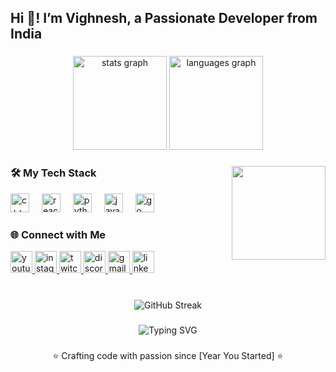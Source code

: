 <h2 align="left">Hi 👋! I’m Vighnesh, a Passionate Developer from India</h2>

###

<div align="center">
  <img src="https://github-readme-stats.vercel.app/api?username=VighneshB01&hide_title=false&hide_rank=false&show_icons=true&include_all_commits=true&count_private=true&disable_animations=false&theme=dracula&locale=en&hide_border=false&custom_title=Vighnesh's+GitHub+Stats" height="150" alt="stats graph"  />
  <img src="https://github-readme-stats.vercel.app/api/top-langs?username=VighneshB01&locale=en&hide_title=false&layout=compact&card_width=320&langs_count=6&theme=dracula&hide_border=false&hide=typescript,html,css&order=python,cpp,go,javascript,react" height="150" alt="languages graph"  />
</div>

###

<img align="right" height="150" src="https://media2.giphy.com/media/v1.Y2lkPTc5MGI3NjExa3kwNjVkdnpibDN2MXh5MmRsMmZqZHU1OG10cjBkZzJjNDNwcnkwaCZlcD12MV9pbnRlcm5hbF9naWZfYnlfaWQmY3Q9Zw/zOvBKUUEERdNm/giphy.gif"  />

###

<h3 align="left">🛠️ My Tech Stack</h3>
<div align="left">
  <img src="https://cdn.jsdelivr.net/gh/devicons/devicon/icons/cplusplus/cplusplus-original.svg" height="30" alt="c++ logo" title="C++" />
  <img width="12" />
  <img src="https://cdn.jsdelivr.net/gh/devicons/devicon/icons/react/react-original.svg" height="30" alt="react logo" title="React" />
  <img width="12" />
  <img src="https://cdn.jsdelivr.net/gh/devicons/devicon/icons/python/python-original.svg" height="30" alt="python logo" title="Python" />
  <img width="12" />
  <img src="https://cdn.jsdelivr.net/gh/devicons/devicon/icons/javascript/javascript-original.svg" height="30" alt="javascript logo" title="JavaScript" />
  <img width="12" />
  <img src="https://cdn.jsdelivr.net/gh/devicons/devicon/icons/go/go-original.svg" height="30" alt="go logo" title="Go" />
</div>

###

<h3 align="left">🌐 Connect with Me</h3>
<div align="left">
  <a href="https://www.youtube.com/@yourusername" target="_blank">
    <img src="https://img.shields.io/static/v1?message=Youtube&logo=youtube&label=&color=FF0000&logoColor=white&labelColor=&style=for-the-badge" height="35" alt="youtube logo"  />
  </a>
  <a href="https://www.instagram.com/yourusername" target="_blank">
    <img src="https://img.shields.io/static/v1?message=Instagram&logo=instagram&label=&color=E4405F&logoColor=white&labelColor=&style=for-the-badge" height="35" alt="instagram logo"  />
  </a>
  <a href="https://www.twitch.tv/yourusername" target="_blank">
    <img src="https://img.shields.io/static/v1?message=Twitch&logo=twitch&label=&color=9146FF&logoColor=white&labelColor=&style=for-the-badge" height="35" alt="twitch logo"  />
  </a>
  <a href="https://discord.gg/yourserver" target="_blank">
    <img src="https://img.shields.io/static/v1?message=Discord&logo=discord&label=&color=7289DA&logoColor=white&labelColor=&style=for-the-badge" height="35" alt="discord logo"  />
  </a>
  <a href="mailto:your.email@gmail.com" target="_blank">
    <img src="https://img.shields.io/static/v1?message=Gmail&logo=gmail&label=&color=D14836&logoColor=white&labelColor=&style=for-the-badge" height="35" alt="gmail logo"  />
  </a>
  <a href="https://www.linkedin.com/in/thisismevighnesh" target="_blank">
    <img src="https://img.shields.io/static/v1?message=LinkedIn&logo=linkedin&label=&color=0077B5&logoColor=white&labelColor=&style=for-the-badge" height="35" alt="linkedin logo"  />
  </a>
</div>

###

<br clear="both">

<div align="center">
  <img src="https://github-readme-streak-stats.herokuapp.com/?user=VighneshB01&theme=dracula&hide_border=false&ring=FF00FF&fire=FF00FF&currStreakLabel=FF00FF" alt="GitHub Streak" />
</div>

###

<div align="center">
  <img src="https://readme-typing-svg.herokuapp.com?font=Fira+Code&size=18&pause=1000&color=FF00FF¢er=true&vCenter=true&width=435&lines=Python+is+my+core;Mastering+C%2B%2B+and+Go;Building+with+React+and+JS;Code+%3D+Creativity" alt="Typing SVG" />
</div>

###

<p align="center">⭐ Crafting code with passion since [Year You Started] ⭐</p>
